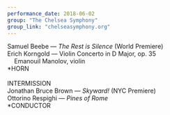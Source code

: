 ```yaml
---
performance_date: 2018-06-02
group: "The Chelsea Symphony"
group_link: "chelseasymphony.org"
---
```

Samuel Beebe — _The Rest is Silence_ (World Premiere)<br/>
Erich Korngold — Violin Concerto in D Major, op. 35<br/>
&nbsp;&nbsp;&nbsp;&nbsp;Emanouil Manolov, violin<br/>
*HORN<br/>
<br/>
INTERMISSION
<br/>
Jonathan Bruce Brown — _Skyward!_ (NYC Premiere)<br/>
Ottorino Respighi — _Pines of Rome_<br/>
*CONDUCTOR



